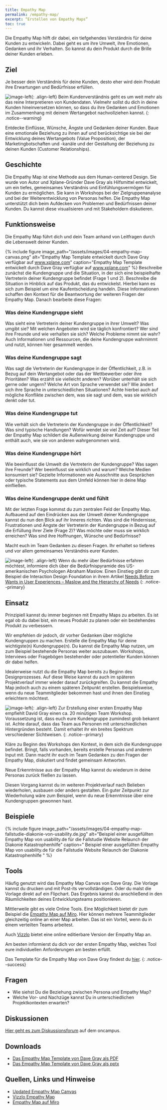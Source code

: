 ```yaml
---
title: Empathy Map
permalink: /empathy-map/
excerpt: “Erstellen von Empathy Maps”
toc: true
---
```

 
Die Empathy Map hilft dir dabei, ein tiefgehendes Verständnis für deine Kunden zu entwickeln. 
Dabei geht es um ihre Umwelt, ihre Emotionen, Gedanken und ihr Verhalten.
So kannst du dein Produkt durch die Brille deiner Kunden erleben.

## Ziel

Je besser dein Verständnis für deine Kunden, desto eher wird dein Produkt ihre Erwartungen und Bedürfnisse erfüllen.

![image-left]({{site.baseurl}}/assets/images/flag-warning.png){: .align-left} 
Beim Kundenverständnis geht es um weit mehr als das reine Interpretieren von Kundendaten. 
Vielmehr sollst du dich in deine Kunden hineinversetzen können, so dass du ihre Gedanken und Emotionen im Zusammenhang mit deinem Wertangebot nachvollziehen kannst.
{: .notice--warning}

Entdecke Einflüsse, Wünsche, Ängste und Gedanken deiner Kunden. 
Baue eine emotionale Beziehung zu ihnen auf und berücksichtige sie bei der Entwicklung deines Wertangebots (Value Proposition), der Marketingbotschaften und -kanäle und der Gestaltung der Beziehung zu deinen Kunden (Customer Relationships). 

## Geschichte

Die Empathy Map ist eine Methode aus dem Human-centered Design. 
Sie wurde von Autor und Xplane-Gründer Dave Gray als Hilfsmittel entwickelt, um ein tiefes, gemeinsames Verständnis und Einfühlungsvermögen für Kunden zu ermöglichen. 
Sie kann in Workshops bei der Zielgruppenanalyse und bei der Weiterentwicklung von Personas helfen. 
Die Empathy Map unterstützt dich beim Aufdecken von Problemen und Bedürfnissen deiner Kunden.
Du kannst diese visualisieren und mit Stakeholdern diskutieren.

## Funktionsweise

Die Empathy Map führt dich und dein Team anhand von Leitfragen durch die Lebenswelt deiner Kunden. 

{% include figure image_path="/assets/images/04-empathy-map-canvas.png" alt="Empathy Map Template entwickelt durch Dave Gray verfügbar auf www.xplane.com" caption="Empathy Map Template entwickelt durch Dave Gray verfügbar auf www.xplane.com" %}
Beschreibe zunächst die Kundengruppe und die Situation, in der sich eine beispielhafte Vertreterin deiner Kundengruppe befindet (Frage 1 und 2). 
Beschreibe die Situation in Hinblick auf das Produkt, das du entwickelst.
Hierbei kann es sich zum Beispiel um eine Kaufentscheidung handeln.
Diese Informationen schaffen den Kontext für die Beantwortung der weiteren Fragen der Empathy Map.
Danach bearbeite diese Fragen:

### Was deine Kundengruppe sieht

Was sieht eine Vertreterin deiner Kundengruppe in ihrer Umwelt?
Was umgibt sie?
Mit welchen Angeboten wird sie täglich konfrontiert?
Wer sind ihre Freunde und wie verhalten sie sich?
Welche Probleme nimmt sie wahr?
Auch Informationen und Ressourcen, die deine Kundengruppe wahrnimmt und nutzt, können hier gesammelt werden.

### Was deine Kundengruppe sagt

Was sagt die Vertreterin der Kundengruppe in der Öffentlichkeit, z.B. in Bezug auf dein Wertangebot oder das der Wettbewerber oder ihre Prioritäten?
Was erzählt sie vielleicht anderen?
Worüber unterhält sie sich gerne oder ungern?
Welche Art von Sprache verwendet sie?
Wie ändert sich ihre Sprache in unterschiedlichen Situationen?
Achte hierbei auch auf mögliche Konflikte zwischen dem, was sie sagt und dem, was sie wirklich denkt oder tut.

### Was deine Kundengruppe tut

Wie verhält sich die Vertreterin der Kundengruppe in der Öffentlichkeit?
Was sind typische Handlungen?
Wofür wendet sie viel Zeit auf?
Dieser Teil der Empathy Map schildert die Außenwirkung deiner Kundengruppe und enthält auch, wie sie von anderen wahrgenommen wird.

### Was deine Kundengruppe hört

Wie beeinflusst die Umwelt die Vertreterin der Kundengruppe?
Was sagen ihre Freunde?
Wer beeinflusst sie wirklich und warum?
Welche Medien konsumiert sie?
Gezielte Informationen wie Ausschnitte aus Gesprächen oder typische Statements aus dem Umfeld können hier in deine Map einfließen.

### Was deine Kundengruppe denkt und fühlt

Mit der letzten Frage kommst du zum zentralen Feld der Empathy Map.
Aufbauend auf den Eindrücken aus der Umwelt deiner Kundengruppe kannst du nun den Blick auf ihr Inneres richten.
Was sind die Hindernisse, Frustrationen und Ängste der Vertreterin der Kundengruppe in Bezug auf die Erfüllung ihrer Ziele (Frage 2)?
Was möchte oder muss sie wirklich erreichen?
Was sind ihre Hoffnungen, Wünsche und Bedürfnisse?

Macht euch im Team Gedanken zu diesen Fragen.
Ihr erhaltet so tieferes und vor allem gemeinsames Verständnis eurer Kunden.

![image-left]({{site.baseurl}}/assets/images/read-search.png){: .align-left}
Wenn du mehr über Bedürfnisse erfahren möchtest, informiere dich über die Bedürfnispyramide des US-amerikanischen Psychologen Abraham Maslow.
Einen Einstieg gibt dir zum Beispiel die Interaction Design Foundation in ihrem Artikel [Needs Before Wants in User Experiences – Maslow and the Hierarchy of Needs](https://www.interaction-design.org/literature/article/needs-before-wants-in-user-experiences-maslow-and-the-hierarchy-of-needs)
{: .notice--primary}

## Einsatz

Prinzipiell kannst du immer beginnen mit Empathy Maps zu arbeiten. 
Es ist egal ob du dabei bist, ein neues Produkt zu planen oder ein bestehendes Produkt zu verbessern.

Wir empfehlen dir jedoch, dir vorher Gedanken über mögliche Kundengruppen zu machen.
Erstelle die Empathy Map für deine wichtigste(n) Kundengruppe(n).
Du kannst die Empathy Map nutzen, um zum Beispiel bestehende Personas weiter auszubauen.
Workshops, Interviews oder Fragebögen bestehender oder potentieller Kunden können dir dabei helfen.

Idealerweise nutzt du die Empathy Map bereits zu Beginn des Designprozesses.
Auf diese Weise kannst du auch im späteren Projektverlauf immer wieder darauf zurückgreifen.
Du kannst die Empathy Map jedoch auch zu einem späteren Zeitpunkt erstellen.
Beispielsweise, wenn du neue Teammitglieder bekommen hast und ihnen den Einstieg erleichtern möchtest.

![image-left]({{site.baseurl}}/assets/images/lab-flask-experiment.png){: .align-left}
Zur Erstellung einer ersten Empathy Map empfiehlt David Gray einen ca. 20 minütigen Team Workshop.
Voraussetzung ist, dass euch eure Kundengruppe zumindest grob bekannt ist.
Achte darauf, dass das Team aus Personen mit unterschiedlichen Hintergründen besteht.
Damit erhaltet ihr ein breites Spektrum verschiedener Sichtweisen.
{: .notice--primary}

Kläre zu Beginn des Workshops den Kontext, in dem sich die Kundengruppe befindet.
Bringt, falls vorhanden, bereits erstelle Personas und anderen Input mit.
Dann macht ihr euch im Team Gedanken zu den Fragen der Empathy Map, diskutiert und findet gemeinsam Antworten. 

Neue Erkenntnisse aus der Empathy Map kannst du wiederum in deine Personas zurück fließen zu lassen.

Diesen Vorgang kannst du im weiteren Projektverlauf nach Belieben wiederholen, ausbauen oder anders gestalten.
Ein guter Zeitpunkt zur Wiederholung wäre zum Beispiel, wenn du neue Erkenntnisse über eine Kundengruppen gewonnen hast.

## Beispiele

{% include figure image_path="/assets/images/04-empathy-map-fallstudie-diakonie-von-usability.de.jpg" alt="Beispiel einer ausgefüllten Empathy Map von usability.de für die Fallstudie Website Relaunch der Diakonie Katastrophenhilfe" caption=" Beispiel einer ausgefüllten Empathy Map von usability.de für die Fallstudie Website Relaunch der Diakonie Katastrophenhilfe " %}

## Tools

Häufig genutzt wird das Empathy Map Canvas von Dave Gray.
Die Vorlage kannst du drucken und mit Post-its vervollständigen.
Oder du malst die Vorlage direkt auf ein Flipchart.
Das Ergebnis kannst du anschließend in den Räumlichkeiten deines Entwicklungsteams positionieren.

Mittlerweile gibt es viele Online Tools. Eine Möglichkeit bietet dir zum Beispiel die [Empathy Map auf Miro](https://miro.com/templates/empathy-map/).
Hier können mehrere Teammitglieder gleichzeitig online an einer Map arbeiten.
Das ist ein Vorteil, wenn du in einem verteilten Teams arbeitest.

Auch [Vizzlo](https://vizzlo.com/create/empathy-map) bietet eine online editierbare Version der Empathy Map an.

Am besten informierst du dich vor der ersten Empathy Map, welches Tool eure individuellen Anforderungen am besten erfüllt.

Das Template für die Empathy Map von Dave Gray findest du [hier]({{site.baseurl}}/assets/downloads/04-empathy-map-template-dave-gray.pdf).
{: .notice--success}

## Fragen

* Wie siehst Du die Beziehung zwischen Persona und Empathy Map? 
* Welche Vor- und Nachzüge kannst Du in unterschiedlichen Projektkontexten erwarten?

## Diskussionen

[Hier geht es zum Diskussionsforum](https://www.oncampus.de/course/weiterbildung/moocs/apomooc/section-2/47627-handbuch-diskussionen) auf dem oncampus.

## Downloads

* [Das Empathy Map Template von Dave Gray als PDF]({{site.baseurl}}/assets/downloads/04-empathy-map-template-dave-gray.pdf)
* [Das Empathy Map Template von Dave Gray als pptx]({{site.baseurl}}/assets/downloads/04-empathy-map-frank-schroeder.pptx)

## Quellen, Links und Hinweise

* [Updated Empathy Map Canvas](https://medium.com/the-xplane-collection/updated-empathy-map-canvas-46df22df3c8a)
* [Vizzlo Empathy Map](https://vizzlo.com/create/empathy-map)
* [Empathy Map auf Miro](https://miro.com/templates/empathy-map/)
